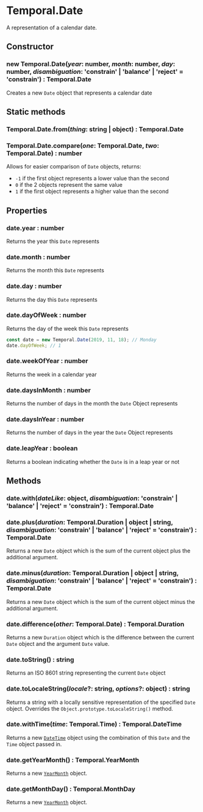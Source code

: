 # Temporal.Date

A representation of a calendar date.

## Constructor

### **new Temporal.Date**(_year_: number, _month_: number, _day_: number, _disambiguation_: 'constrain' | 'balance' | 'reject' = 'constrain') : Temporal.Date

Creates a new `Date` object that represents a calendar date

## Static methods

### Temporal.Date.**from**(_thing_: string | object) : Temporal.Date

### Temporal.Date.**compare**(_one_: Temporal.Date, _two_: Temporal.Date) : number

Allows for easier comparison of `Date` objects, returns:

- `-1` if the first object represents a lower value than the second
- `0` if the 2 objects represent the same value
- `1` if the first object represents a higher value than the second

## Properties

### date.**year** : number

Returns the year this `Date` represents

### date.**month** : number

Returns the month this `Date` represents

### date.**day** : number

Returns the day this `Date` represents

### date.**dayOfWeek** : number

Returns the day of the week this `Date` represents

```js
const date = new Temporal.Date(2019, 11, 18); // Monday
date.dayOfWeek; // 1
```

### date.**weekOfYear** : number

Returns the week in a calendar year

### date.**daysInMonth** : number

Returns the number of days in the month the `Date` Object represents

### date.**daysInYear** : number

Returns the number of days in the year the `Date` Object represents

### date.**leapYear** : boolean

Returns a boolean indicating whether the `Date` is in a leap year or not

## Methods

### date.**with**(_dateLike_: object, _disambiguation_: 'constrain' | 'balance' | 'reject' = 'constrain') : Temporal.Date

### date.**plus**(_duration_: Temporal.Duration | object | string, _disambiguation_: 'constrain' | 'balance' | 'reject' = 'constrain') : Temporal.Date

Returns a new `Date` object which is the sum of the current object plus the additional argument.

### date.**minus**(_duration_: Temporal.Duration | object | string, _disambiguation_: 'constrain' | 'balance' | 'reject' = 'constrain') : Temporal.Date

Returns a new `Date` object which is the sum of the current object minus the additional argument.

### date.**difference**(_other_: Temporal.Date) : Temporal.Duration

Returns a new `Duration` object which is the difference between the current `Date` object and the argument `Date` value.

### date.**toString**() : string

Returns an ISO 8601 string representing the current `Date` object

### date.**toLocaleString**(_locale_?: string, _options_?: object) : string

Returns a string with a locally sensitive representation of the specified `Date` object. Overrides the `Object.prototype.toLocaleString()` method.

### date.**withTime**(_time_: Temporal.Time) : Temporal.DateTime

Returns a new [`DateTime`](./DateTime) object using the combination of this `Date` and the `Time` object passed in.

### date.**getYearMonth**() : Temporal.YearMonth

Returns a new [`YearMonth`](./YearMonth) object.

### date.**getMonthDay**() : Temporal.MonthDay

Returns a new [`YearMonth`](./MonthDay) object.
